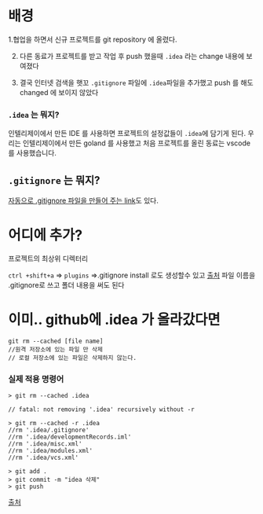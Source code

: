 # 배경

1.협업을 하면서
신규 프로젝트를 git repository 에 올렸다.

2. 다른 동료가 프로젝트를 받고 작업 후 push 했을때
`.idea` 라는 change 내용에 보여졌다
   
3. 결국 인터넷 검색을 햇꼬 `.gitignore` 파일에 `.idea`파일을 추가했고 push 를 해도 changed 에 보이지 않았다

### `.idea` 는 뭐지?

인텔리제이에서 만든 IDE 를 사용하면 프로젝트의 설정값들이 `.idea`에 담기게 된다.
우리는 인텔리제이에서 만든 goland 를 사용했고
처음 프로젝트를 올린 동료는 vscode 를 사용했습니다.

## `.gitignore` 는 뭐지?


[자동으로 .gitignore 파일을 만들어 주는 link](
https://www.toptal.com/developers/gitignore
)도 있다.

# 어디에 추가?
프로젝트의 최상위 디렉터리

`ctrl +shift+a` => `plugins` =>.gitignore install
로도 생성할수 있고 [출처](https://elevatingcodingclub.tistory.com/72)
파일 이름을 .gitignore로 쓰고 폴더 내용을 써도 된다

# 이미.. github에 .idea 가 올라갔다면
```
git rm --cached [file name]
//원격 저장소에 있는 파일 만 삭제
// 로컬 저장소에 있는 파일은 삭제하지 않는다.

```
### 실제 적용 명령어
```
> git rm --cached .idea

// fatal: not removing '.idea' recursively without -r

> git rm --cached -r .idea
//rm '.idea/.gitignore'
//rm '.idea/developmentRecords.iml'
//rm '.idea/misc.xml'
//rm '.idea/modules.xml'
//rm '.idea/vcs.xml'

> git add .
> git commit -m "idea 삭제"
> git push
```
[출처](https://dodam10.tistory.com/44)